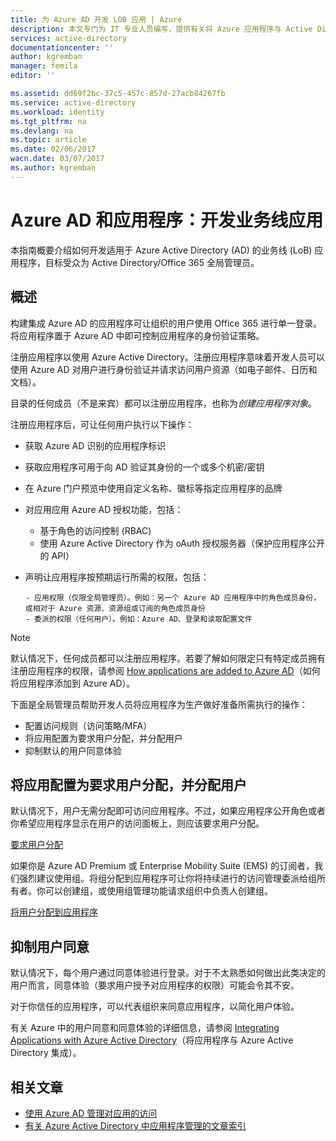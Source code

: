```yaml
---
title: 为 Azure AD 开发 LOB 应用 | Azure
description: 本文专门为 IT 专业人员编写，提供有关将 Azure 应用程序与 Active Directory 集成的指导。
services: active-directory
documentationcenter: ''
author: kgremban
manager: femila
editor: ''

ms.assetid: dd69f2bc-37c5-457c-857d-27acb84267fb
ms.service: active-directory
ms.workload: identity
ms.tgt_pltfrm: na
ms.devlang: na
ms.topic: article
ms.date: 02/06/2017
wacn.date: 03/07/2017
ms.author: kgremban
---
```


# Azure AD 和应用程序：开发业务线应用
本指南概要介绍如何开发适用于 Azure Active Directory (AD) 的业务线 (LoB) 应用程序，目标受众为 Active Directory/Office 365 全局管理员。

## 概述
构建集成 Azure AD 的应用程序可让组织的用户使用 Office 365 进行单一登录。将应用程序置于 Azure AD 中即可控制应用程序的身份验证策略。

注册应用程序以使用 Azure Active Directory。注册应用程序意味着开发人员可以使用 Azure AD 对用户进行身份验证并请求访问用户资源（如电子邮件、日历和文档）。

目录的任何成员（不是来宾）都可以注册应用程序，也称为*创建应用程序对象*。

注册应用程序后，可让任何用户执行以下操作：

- 获取 Azure AD 识别的应用程序标识
- 获取应用程序可用于向 AD 验证其身份的一个或多个机密/密钥
- 在 Azure 门户预览中使用自定义名称、徽标等指定应用程序的品牌
- 对应用应用 Azure AD 授权功能，包括：

  - 基于角色的访问控制 (RBAC)
  - 使用 Azure Active Directory 作为 oAuth 授权服务器（保护应用程序公开的 API）
- 声明让应用程序按预期运行所需的权限，包括：

      - 应用权限（仅限全局管理员）。例如：另一个 Azure AD 应用程序中的角色成员身份，或相对于 Azure 资源、资源组或订阅的角色成员身份
      - 委派的权限（任何用户）。例如：Azure AD、登录和读取配置文件

> [!NOTE]
默认情况下，任何成员都可以注册应用程序。若要了解如何限定只有特定成员拥有注册应用程序的权限，请参阅 [How applications are added to Azure AD](./active-directory-how-applications-are-added.md#who-has-permission-to-add-applications-to-my-azure-ad-instance)（如何将应用程序添加到 Azure AD）。
>
>

下面是全局管理员帮助开发人员将应用程序为生产做好准备所需执行的操作：

- 配置访问规则（访问策略/MFA）
- 将应用配置为要求用户分配，并分配用户
- 抑制默认的用户同意体验

## 将应用配置为要求用户分配，并分配用户
默认情况下，用户无需分配即可访问应用程序。不过，如果应用程序公开角色或者你希望应用程序显示在用户的访问面板上，则应该要求用户分配。

[要求用户分配](./active-directory-applications-guiding-developers-requiring-user-assignment.md)

如果你是 Azure AD Premium 或 Enterprise Mobility Suite (EMS) 的订阅者，我们强烈建议使用组。将组分配到应用程序可让你将持续进行的访问管理委派给组所有者。你可以创建组，或使用组管理功能请求组织中负责人创建组。

[将用户分配到应用程序](./active-directory-applications-guiding-developers-assigning-users.md)

## 抑制用户同意
默认情况下，每个用户通过同意体验进行登录。对于不太熟悉如何做出此类决定的用户而言，同意体验（要求用户授予对应用程序的权限）可能会令其不安。

对于你信任的应用程序，可以代表组织来同意应用程序，以简化用户体验。

有关 Azure 中的用户同意和同意体验的详细信息，请参阅 [Integrating Applications with Azure Active Directory](./active-directory-integrating-applications.md)（将应用程序与 Azure Active Directory 集成）。

## 相关文章
- [使用 Azure AD 管理对应用的访问](./active-directory-managing-access-to-apps.md)
- [有关 Azure Active Directory 中应用程序管理的文章索引](./active-directory-apps-index.md)

<!---HONumber=Mooncake_0227_2017-->
<!---Update_Description: wording update -->